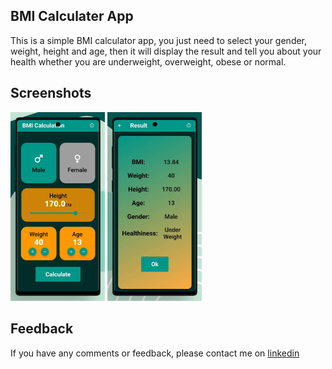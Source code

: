 ## BMI Calculater App

This is a simple BMI calculator app, you just need to select your gender, weight, height and age, then it will display the result and tell you about your health whether you are underweight, overweight, obese or normal.


## Screenshots

<p float="left">
  <img src="https://github.com/zolfa-gad/BMI-Calculate-App/blob/main/images/screenshots/Home_Screen.png" width="30%" />
  <img src="https://github.com/zolfa-gad/BMI-Calculate-App/blob/main/images/screenshots/Result_Screen.png" width="30%" />
</p>


## Feedback

If you have any comments or feedback, please contact me on [linkedin](https://www.linkedin.com/in/zolfa-gad-788493238/)
